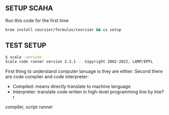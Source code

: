 
## SETUP SCAHA

Run this code for the first time
```sh
brew install coursier/formulas/coursier && cs setup
```

## TEST SETUP

```sh
$ scala -version
Scala code runner version 3.3.1 -- Copyright 2002-2022, LAMP/EPFL
```

First thing to understand computer lanuage is they are either: 
Second there are code compiler and code interpreter:
- Compiled: means directly translate to machine language
- Interpreter: translate code writen in high-level programming line by lnie?r

compiler, 
script runner

